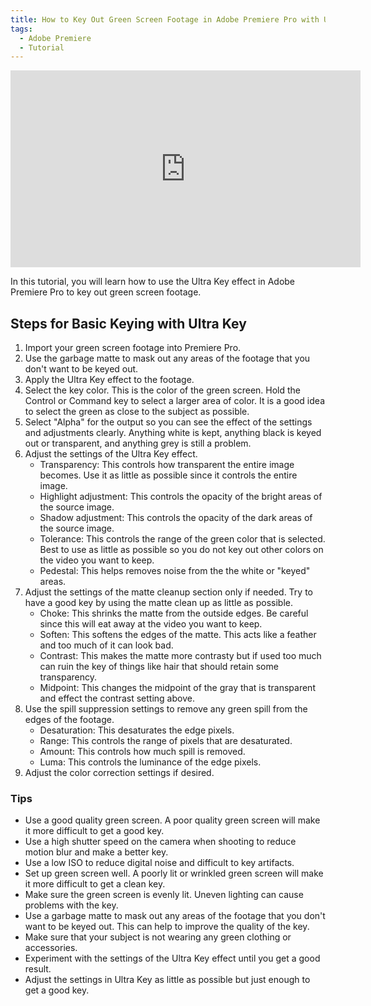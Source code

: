 ```yaml
---
title: How to Key Out Green Screen Footage in Adobe Premiere Pro with Ultra Key
tags:
  - Adobe Premiere
  - Tutorial
---
```


<div class="iframe-16-9-container">
<iframe class="youTubeIframe" width="560" height="315" src="https://www.youtube.com/embed/gkZMbMUo-f0?si=O4gjXeXNZp2QblF8" title="YouTube video player" frameborder="0" allow="accelerometer; autoplay; clipboard-write; encrypted-media; gyroscope; picture-in-picture; web-share" allowfullscreen></iframe>
</div>

In this tutorial, you will learn how to use the Ultra Key effect in Adobe Premiere Pro to key out green screen footage.

## Steps for Basic Keying with Ultra Key

1. Import your green screen footage into Premiere Pro.
2. Use the garbage matte to mask out any areas of the footage that you don't want to be keyed out.
3. Apply the Ultra Key effect to the footage.
4. Select the key color. This is the color of the green screen. Hold the Control or Command key to select a larger area of color. It is a good idea to select the green as close to the subject as possible.
5. Select "Alpha" for the output so you can see the effect of the settings and adjustments clearly. Anything white is kept, anything black is keyed out or transparent, and anything grey is still a problem.
6. Adjust the settings of the Ultra Key effect.
   - Transparency: This controls how transparent the entire image becomes. Use it as little as possible since it controls the entire image.
   - Highlight adjustment: This controls the opacity of the bright areas of the source image.
   - Shadow adjustment: This controls the opacity of the dark areas of the source image.
   - Tolerance: This controls the range of the green color that is selected. Best to use as little as possible so you do not key out other colors on the video you want to keep.
   - Pedestal: This helps removes noise from the the white or "keyed" areas.
7. Adjust the settings of the matte cleanup section only if needed. Try to have a good key by using the matte clean up as little as possible.
   - Choke: This shrinks the matte from the outside edges. Be careful since this will eat away at the video you want to keep.
   - Soften: This softens the edges of the matte. This acts like a feather and too much of it can look bad.
   - Contrast: This makes the matte more contrasty but if used too much can ruin the key of things like hair that should retain some transparency.
   - Midpoint: This changes the midpoint of the gray that is transparent and effect the contrast setting above.
8. Use the spill suppression settings to remove any green spill from the edges of the footage.
   - Desaturation: This desaturates the edge pixels.
   - Range: This controls the range of pixels that are desaturated.
   - Amount: This controls how much spill is removed.
   - Luma: This controls the luminance of the edge pixels.
9. Adjust the color correction settings if desired.

### Tips

- Use a good quality green screen. A poor quality green screen will make it more difficult to get a good key.
- Use a high shutter speed on the camera when shooting to reduce motion blur and make a better key.
- Use a low ISO to reduce digital noise and difficult to key artifacts.
- Set up green screen well. A poorly lit or wrinkled green screen will make it more difficult to get a clean key.
- Make sure the green screen is evenly lit. Uneven lighting can cause problems with the key.
- Use a garbage matte to mask out any areas of the footage that you don't want to be keyed out. This can help to improve the quality of the key.
- Make sure that your subject is not wearing any green clothing or accessories.
- Experiment with the settings of the Ultra Key effect until you get a good result.
- Adjust the settings in Ultra Key as little as possible but just enough to get a good key.
